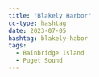 ```yaml
---
title: "Blakely Harbor"
cc-type: hashtag
date: 2023-07-05
hashtag: blakely-habor
tags:
  - Bainbridge Island
  - Puget Sound
---
```

